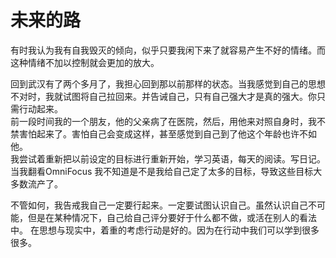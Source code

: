 # 未来的路

有时我认为我有自我毁灭的倾向，似乎只要我闲下来了就容易产生不好的情绪。而这种情绪不加以控制就会更加的放大。

回到武汉有了两个多月了，我担心回到那以前那样的状态。当我感觉到自己的思想不对时，我就试图将自己拉回来。并告诫自己，只有自己强大才是真的强大。你只需行动起来。  
前一段时间我的一个朋友，他的父亲病了在医院，然后，用他来对照自身时，我不禁害怕起来了。害怕自己会变成这样，甚至感觉到自己到了他这个年龄也许不如他。  
我尝试着重新把以前设定的目标进行重新开始，学习英语，每天的阅读。写日记。当我翻看OmniFocus 我不知道是不是我给自己定了太多的目标，导致这些目标大多数流产了。

不管如何，我告戒我自己一定要行起来。一定要试图认识自己。虽然认识自己不可能，但是在某种情况下，自己给自己评分要好于什么都不做，或活在别人的看法中。
在思想与现实中，着重的考虑行动是好的。因为在行动中我们可以学到很多很多。